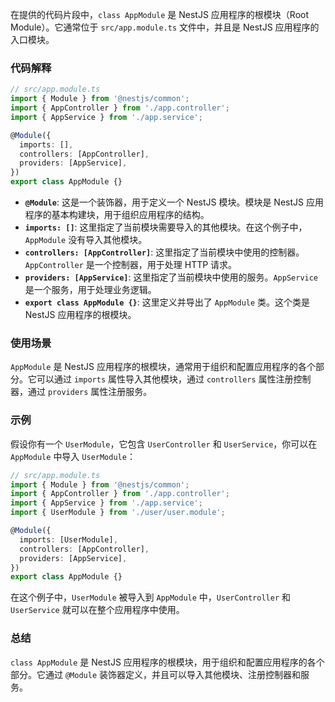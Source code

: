 在提供的代码片段中，`class AppModule` 是 NestJS 应用程序的根模块（Root Module）。它通常位于 `src/app.module.ts` 文件中，并且是 NestJS 应用程序的入口模块。

### 代码解释

```typescript
// src/app.module.ts
import { Module } from '@nestjs/common';
import { AppController } from './app.controller';
import { AppService } from './app.service';

@Module({
  imports: [],
  controllers: [AppController],
  providers: [AppService],
})
export class AppModule {}
```

- **`@Module`**: 这是一个装饰器，用于定义一个 NestJS 模块。模块是 NestJS 应用程序的基本构建块，用于组织应用程序的结构。
- **`imports: []`**: 这里指定了当前模块需要导入的其他模块。在这个例子中，`AppModule` 没有导入其他模块。
- **`controllers: [AppController]`**: 这里指定了当前模块中使用的控制器。`AppController` 是一个控制器，用于处理 HTTP 请求。
- **`providers: [AppService]`**: 这里指定了当前模块中使用的服务。`AppService` 是一个服务，用于处理业务逻辑。
- **`export class AppModule {}`**: 这里定义并导出了 `AppModule` 类。这个类是 NestJS 应用程序的根模块。

### 使用场景

`AppModule` 是 NestJS 应用程序的根模块，通常用于组织和配置应用程序的各个部分。它可以通过 `imports` 属性导入其他模块，通过 `controllers` 属性注册控制器，通过 `providers` 属性注册服务。

### 示例

假设你有一个 `UserModule`，它包含 `UserController` 和 `UserService`，你可以在 `AppModule` 中导入 `UserModule`：

```typescript
// src/app.module.ts
import { Module } from '@nestjs/common';
import { AppController } from './app.controller';
import { AppService } from './app.service';
import { UserModule } from './user/user.module';

@Module({
  imports: [UserModule],
  controllers: [AppController],
  providers: [AppService],
})
export class AppModule {}
```

在这个例子中，`UserModule` 被导入到 `AppModule` 中，`UserController` 和 `UserService` 就可以在整个应用程序中使用。

### 总结

`class AppModule` 是 NestJS 应用程序的根模块，用于组织和配置应用程序的各个部分。它通过 `@Module` 装饰器定义，并且可以导入其他模块、注册控制器和服务。

